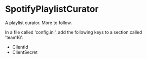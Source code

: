# SpotifyPlaylistCurator
A playlist curator. More to follow.

In a file called 'config.ini', add the following keys to a section called 'team16':
- ClientId
- ClientSecret

